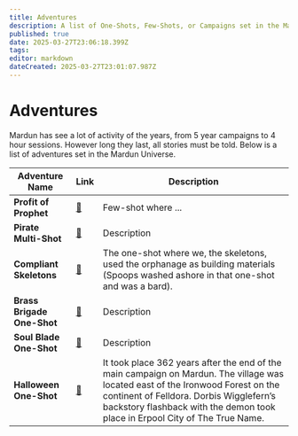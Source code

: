 ```yaml
---
title: Adventures
description: A list of One-Shots, Few-Shots, or Campaigns set in the Mardun Universe
published: true
date: 2025-03-27T23:06:18.399Z
tags: 
editor: markdown
dateCreated: 2025-03-27T23:01:07.987Z
---
```


# Adventures
Mardun has see a lot of activity of the years, from 5 year campaigns to 4 hour sessions. However long they last, all stories must be told. Below is a list of adventures set in the Mardun Universe.

| Adventure Name | Link | Description |
|---------------|------|------------|
| **Profit of Prophet** | [🔗](/Adventures/Profit_of_Prophet) | Few-shot where ... |
| **Pirate Multi-Shot** | [🔗](/Adventures/Pirate_Multi_Shot) | Description |
| **Compliant Skeletons** | [🔗](/Adventures/Compliant_Skeletons) | The one-shot where we, the skeletons, used the orphanage as building materials (Spoops washed ashore in that one-shot and was a bard). |
| **Brass Brigade One-Shot** | [🔗](/Adventures/Brass_Brigade_One_Shot) | Description |
| **Soul Blade One-Shot** | [🔗](/Adventures/Soul_Blade_One_Shot) | Description |
| **Halloween One-Shot** | [🔗](/Adventures/Halloween_One_Shot) | It took place 362 years after the end of the main campaign on Mardun. The village was located east of the Ironwood Forest on the continent of Felldora. Dorbis Wigglefern’s backstory flashback with the demon took place in Erpool City of The True Name. |
